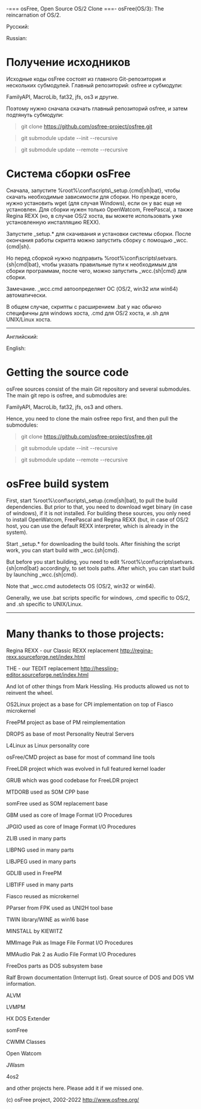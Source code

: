 -=== osFree, Open Source OS/2 Clone ===-
osFree(OS/3): The reincarnation of OS/2.


Русский:

Russian:

# Получение исходников

Исходные коды osFree состоят из главного Git-репозитория и нескольких
субмодулей. Главный репозиторий: osfree и субмодули: 

FamilyAPI, MacroLib, fat32, jfs, os3 и другие.

Поэтому нужно сначала скачать главный репозиторий osfree, и затем подтянуть 
субмодули:

> git clone https://github.com/osfree-project/osfree.git

> git submodule update --init --recursive

> git submodule update --remote --recursive

# Система сборки osFree

Сначала, запустите %root%\\conf\\scripts\\_setup.{cmd|sh|bat}, чтобы скачать необходимые
зависимости для сборки. Но прежде всего, нужно установить wget (для случая Windows), если
он у вас еще не установлен. Для сборки нужен только OpenWatcom, FreePascal, а также Regina
REXX (но, в случае OS/2 хоста, вы можете использовать уже установленную инсталляцию REXX).

Запустите _setup.* для скачивания и установки системы сборки.
После окончания работы скрипта можно запустить сборку с помощью _wcc.{cmd|sh}.

Но перед сборкой нужно подправить %root%\conf\scripts\setvars.{sh|cmd|bat}, чтобы указать правильные
пути к необходимым для сборки программам, после чего, можно запустить _wcc.{sh|cmd} для
сборки.

Замечание. _wcc.cmd автоопределяет ОС (OS/2, win32 или win64) автоматически.

В общем случае, скрипты с расширением .bat у нас обычно специфичны для windows хоста,
.cmd для OS/2 хоста, и .sh для UNIX/Linux хоста.


---

Английский:

English:

# Getting the source code

osFree sources consist of the main Git repository and several submodules.
The main git repo is osfree, and submodules are:

FamilyAPI, MacroLib, fat32, jfs, os3 and others.

Hence, you need to clone the main osfree repo first, and then
pull the submodules:

> git clone https://github.com/osfree-project/osfree.git

> git submodule update --init --recursive

> git submodule update --remote --recursive

# osFree build system

First, start %root%\\conf\\scripts\\_setup.{cmd|sh|bat}, to pull the build dependencies.
But prior to that, you need to download wget binary (in case of windows), if it
is not installed. For building these sources, you only need to install OpenWatcom,
FreePascal and Regina REXX (but, in case of OS/2 host, you can use the default REXX
interpreter, which is already in the system).

Start _setup.* for downloading the build tools.
After finishing the script work, you can start build with _wcc.{sh|cmd}.

But before you start building, you need to edit %root%\conf\scripts\setvars.{sh|cmd|bat} accordingly, to set tools
paths. After which, you can start build by launching _wcc.{sh|cmd}.

Note that _wcc.cmd autodetects OS (OS/2, win32 or win64).

Generally, we use .bat scripts specific for windows, .cmd specific to OS/2, and
.sh specific to UNIX/Linux.


---

# Many thanks to those projects:

Regina REXX - our Classic REXX replacement http://regina-rexx.sourceforge.net/index.html

THE - our TEDIT replacement http://hessling-editor.sourceforge.net/index.html

And lot of other things from Mark Hessling. His products allowed us not to reinvent the wheel.

OS2Linux project as a base for CPI implementation on top of Fiasco microkernel

FreePM project as base of PM reimplementation

DROPS as base of most Personality Neutral Servers

L4Linux as Linux personality core

osFree/CMD project as base for most of command line tools

FreeLDR project which was evolved in full featured kernel loader

GRUB which was good codebase for FreeLDR project

MTDORB used as SOM CPP base

somFree used as SOM replacement base

GBM used as core of Image Format I/O Procedures

JPGIO used as core of Image Format I/O Procedures

ZLIB used in many parts

LIBPNG used in many parts

LIBJPEG used in many parts

GDLIB used in FreePM

LIBTIFF used in many parts

Fiasco reused as microkernel

PParser from FPK used as UNI2H tool base

TWIN library/WINE 
as win16 base

MINSTALL by KIEWITZ

MMImage Pak as Image File Format I/O Procedures

MMAudio Pak 2 as Audio File Format I/O Procedures

FreeDos parts as DOS subsystem base

Ralf Brown documentation (Interrupt list). Great source of DOS and DOS VM information.

ALVM

LVMPM

HX DOS Extender

somFree

CWMM Classes

Open Watcom

JWasm

4os2

and other projects here. Please add it if we missed one.

(c) osFree project, 2002-2022
http://www.osfree.org/
